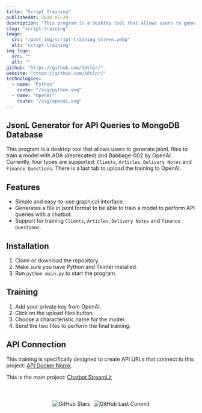 ```yaml
---
title: "Script Training"
publishedAt: 2018-05-24
description: "This program is a desktop tool that allows users to generate jsonL files to train a model with ADA (deprecated) and Babbage-002 by OpenAI. Currently, four types are supported: Clients, Articles, Delivery Notes and Finance Questions. There is a last tab to upload the training to OpenAI."
slug: "script-training"
image:
  src: "/post_img/script-training_screen.webp"
  alt: "script-training"
img_logo:
  src: ""
  alt: ""
github: "https://github.com/1dvlpr/"
website: "https://github.com/1dvlpr/"
technologies:
  - name: "Python"
    route: "/svg/python.svg"
  - name: "OpenAI"
    route: "/svg/openai.svg"
---
```


## JsonL Generator for API Queries to MongoDB Database

This program is a desktop tool that allows users to generate jsonL files to train a model with ADA (deprecated) and Babbage-002 by OpenAI. Currently, four types are supported: `Clients`, `Articles`, `Delivery Notes` and `Finance Questions`.
There is a last tab to upload the training to OpenAI.

## Features

- Simple and easy-to-use graphical interface.
- Generates a file in jsonl format to be able to train a model to perform API queries with a chatbot.
- Support for training `Clients`, `Articles`, `Delivery Notes` and `Finance Questions`.

## Installation

1. Clone or download the repository.
2. Make sure you have Python and Tkinter installed.
3. Run `python main.py` to start the program.

## Training

1. Add your private key from OpenAI.
2. Click on the upload files button.
3. Choose a characteristic name for the model.
4. Send the two files to perform the final training.

## API Connection

This training is specifically designed to create API URLs that connect to this project: [API Docker Ngrok](https://github.com/1dvlpr/api-docker-ngrok).

This is the main project: [Chatbot StreamLit](https://github.com/1dvlpr/StreamLit-Api)

<div style="display: flex; justify-content: center; padding-top: 40px">
  <img src="https://img.shields.io/github/stars/1dvlpr/Script-SQL-API.svg" alt="GitHub Stars" style="margin-right: 10px;"/>
  <img src="https://img.shields.io/github/last-commit/1dvlpr/Script-SQL-API.svg" alt="GitHub Last Commit" />
</div>
